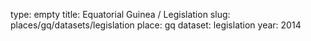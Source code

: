 type: empty
title: Equatorial Guinea / Legislation
slug: places/gq/datasets/legislation
place: gq
dataset: legislation
year: 2014
